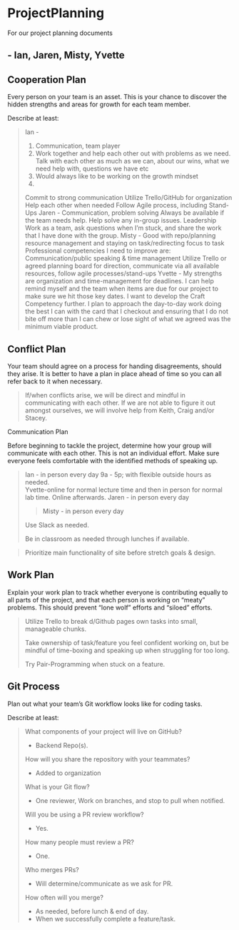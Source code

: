 # ProjectPlanning
For our project planning documents

## - Ian, Jaren, Misty, Yvette

##  Cooperation Plan

Every person on your team is an asset. This is your chance to discover the hidden strengths and areas for growth for each team member.

Describe at least:

>Ian - 
> 1.  Communication, team player
> 2. Work together and help each other out with problems as we need. Talk with each other as much as we can, about our wins, what we need help with, questions we have etc
> 3. Would always like to be working on the growth mindset
>4.
> Commit to strong communication
> Utilize Trello/GitHub for organization
> Help each other when needed
> Follow Agile process, including Stand-Ups
>Jaren - 
>Communication, problem solving
>Always be available if the team needs help. Help solve any in-group issues.
>Leadership
>Work as a team, ask questions when I’m stuck, and share the work that I have done with the group.
>Misty - Good with repo/planning resource management and staying on task/redirecting focus to task
>Professional competencies I need to improve are: Communication/public speaking & time management
>Utilize Trello or agreed planning board for direction, communicate via all available resources, follow agile processes/stand-ups
>Yvette - My strengths are organization and time-management for deadlines.  I can help remind myself and the team when items are due for our project to make sure we hit those key dates.  I want to develop the Craft Competency further.  I plan to approach the day-to-day work doing the best I can with the card that I checkout and ensuring that I do not bite off more than I can chew or lose sight of what we agreed was the minimum viable product.


##  Conflict Plan

Your team should agree on a process for handing disagreements, should they arise. It is better to have a plan in place ahead of time so you can all refer back to it when necessary.

>If/when conflicts arise, we will be direct and mindful in communicating with each other. If we are not able to figure it out amongst ourselves, we will involve help from Keith, Craig and/or Stacey.


Communication Plan

Before beginning to tackle the project, determine how your group will communicate with each other. This is not an individual effort. Make sure everyone feels comfortable with the identified methods of speaking up.

>Ian - in person every day 9a - 5p; with flexible outside hours as needed.  
>Yvette-online for normal lecture time and then in person for normal lab time.  Online afterwards.
>Jaren - in person every day
>>Misty - in person every day
>
>Use Slack as needed.
>
>Be in classroom as needed through lunches if available.

>Prioritize main functionality of site before stretch goals & design.

##  Work Plan

Explain your work plan to track whether everyone is contributing equally to all parts of the project, and that each person is working on “meaty” problems. This should prevent “lone wolf” efforts and “siloed” efforts.

>Utilize Trello to break d/Github pages own tasks into small, manageable chunks.
>
>Take ownership of task/feature you feel confident working on, but be mindful of time-boxing and speaking up when struggling for too long.
>
>Try Pair-Programming when stuck on a feature.

##  Git Process

Plan out what your team’s Git workflow looks like for coding tasks.

Describe at least:

>What components of your project will live on GitHub?
>  -  Backend Repo(s).
>
>How will you share the repository with your teammates?
> -  Added to organization
>
>What is your Git flow?
> -  One reviewer, Work on branches, and stop to pull when notified.
>
>Will you be using a PR review workflow?
> -  Yes.
>
>How many people must review a PR?
> -  One.
>
>Who merges PRs?
> - Will determine/communicate as we ask for PR.
>
>How often will you merge?
> -  As needed, before lunch & end of day.
> -  When we successfully complete a feature/task.
